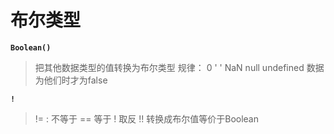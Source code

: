 

# 布尔类型
**`Boolean()`**
> 把其他数据类型的值转换为布尔类型
> 规律： 0  '  '   NaN null undefined 数据为他们时才为false

**` ! `**
>  != : 不等于 == 等于
>  ! 取反
>  !! 转换成布尔值等价于Boolean